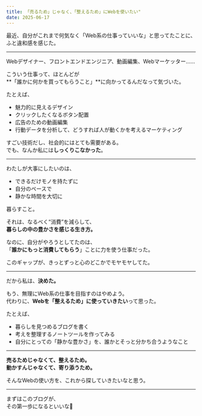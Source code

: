 ```yaml
---
title: 「売るため」じゃなく、「整えるため」にWebを使いたい"
date: 2025-06-17
---
```


最近、自分がこれまで何気なく「Web系の仕事っていいな」と思ってたことに、  
ふと違和感を感じた。

---

Webデザイナー、フロントエンドエンジニア、動画編集、Webマーケッター……

こういう仕事って、ほとんどが  
**「誰かに何かを買ってもらうこと」**に向かってるんだなって気づいた。

たとえば、

- 魅力的に見えるデザイン  
- クリックしたくなるボタン配置  
- 広告のための動画編集  
- 行動データを分析して、どうすれば人が動くかを考えるマーケティング

すごい技術だし、社会的にはとても需要がある。  
でも、なんか私には**しっくりこなかった**。

---

わたしが大事にしたいのは、

- できるだけモノを持たずに  
- 自分のペースで  
- 静かな時間を大切に  

暮らすこと。

それは、なるべく“消費”を減らして、  
**暮らしの中の豊かさを感じる生き方。**

なのに、自分がやろうとしてたのは、  
「**誰かにもっと消費してもらう**」ことに力を使う仕事だった。

このギャップが、きっとずっと心のどこかでモヤモヤしてた。

---

だから私は、**決めた。**

もう、無理にWeb系の仕事を目指すのはやめよう。  
代わりに、**Webを「整えるため」に使っていきたい**って思った。

たとえば、

- 暮らしを見つめるブログを書く  
- 考えを整理するノートツールを作ってみる  
- 自分にとっての「静かな豊かさ」を、誰かとそっと分かち合うようなこと

---

**売るためじゃなくて、整えるため。**  
**動かすんじゃなくて、寄り添うため。**

そんなWebの使い方を、これから探していきたいなと思う。

---

まずはこのブログが、  
その第一歩になるといいな🌿

